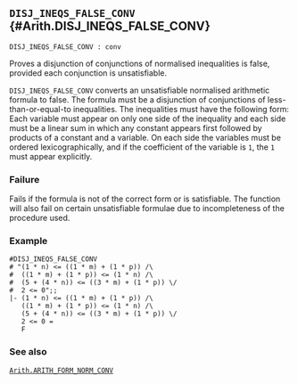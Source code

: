 ## `DISJ_INEQS_FALSE_CONV` {#Arith.DISJ_INEQS_FALSE_CONV}


```
DISJ_INEQS_FALSE_CONV : conv
```



Proves a disjunction of conjunctions of normalised inequalities is false,
provided each conjunction is unsatisfiable.


`DISJ_INEQS_FALSE_CONV` converts an unsatisfiable normalised arithmetic
formula to false. The formula must be a disjunction of conjunctions of
less-than-or-equal-to inequalities. The inequalities must have the following
form: Each variable must appear on only one side of the inequality and each
side must be a linear sum in which any constant appears first followed by
products of a constant and a variable. On each side the variables must be
ordered lexicographically, and if the coefficient of the variable is `1`, the
`1` must appear explicitly.

### Failure

Fails if the formula is not of the correct form or is satisfiable. The
function will also fail on certain unsatisfiable formulae due to
incompleteness of the procedure used.

### Example

    
    #DISJ_INEQS_FALSE_CONV
    # "(1 * n) <= ((1 * m) + (1 * p)) /\
    #  ((1 * m) + (1 * p)) <= (1 * n) /\
    #  (5 + (4 * n)) <= ((3 * m) + (1 * p)) \/
    #  2 <= 0";;
    |- (1 * n) <= ((1 * m) + (1 * p)) /\
       ((1 * m) + (1 * p)) <= (1 * n) /\
       (5 + (4 * n)) <= ((3 * m) + (1 * p)) \/
       2 <= 0 =
       F
    

### See also

[`Arith.ARITH_FORM_NORM_CONV`](#Arith.ARITH_FORM_NORM_CONV)

